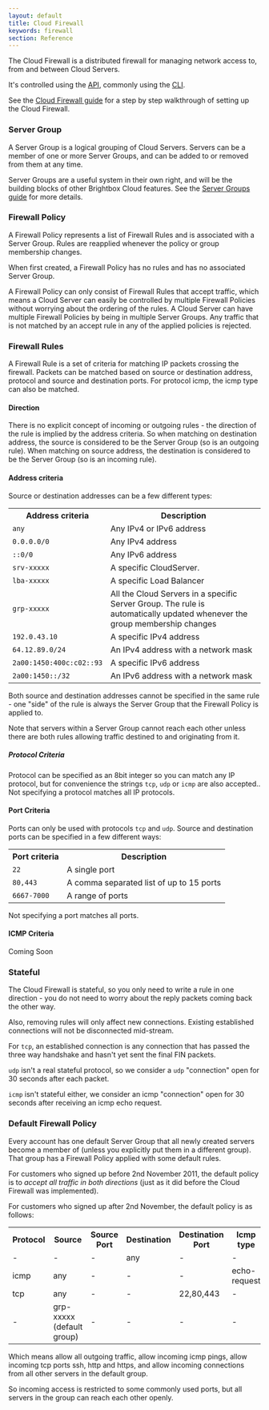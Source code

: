 ```yaml
---
layout: default
title: Cloud Firewall
keywords: firewall
section: Reference
---
```


The Cloud Firewall is a distributed firewall for managing network
access to, from and between Cloud Servers.

It's controlled using the [API](/docs/reference/api/), commonly using the
[CLI](/docs/reference/cli/).

See the [Cloud Firewall guide](/docs/guides/cli/firewall/) for a step by
step walkthrough of setting up the Cloud Firewall.

### Server Group

A Server Group is a logical grouping of Cloud Servers. Servers can be
a member of one or more Server Groups, and can be added to or removed
from them at any time.

Server Groups are a useful system in their own right, and will be the
building blocks of other Brightbox Cloud features.  See the
[Server Groups guide](/docs/guides/cli/server-groups/) for more details.

### Firewall Policy

A Firewall Policy represents a list of Firewall Rules and is
associated with a Server Group.  Rules are reapplied whenever the
policy or group membership changes.

When first created, a Firewall Policy has no rules and has no
associated Server Group.

A Firewall Policy can only consist of Firewall Rules that accept
traffic, which means a Cloud Server can easily be controlled by
multiple Firewall Policies without worrying about the ordering of the
rules.  A Cloud Server can have multiple Firewall Policies by being in
multiple Server Groups. Any traffic that is not matched by an accept
rule in any of the applied policies is rejected.

### Firewall Rules

A Firewall Rule is a set of criteria for matching IP packets crossing
the firewall.  Packets can be matched based on source or destination
address, protocol and source and destination ports. For protocol icmp,
the icmp type can also be matched.

#### Direction

There is no explicit concept of incoming or outgoing rules - the
direction of the rule is implied by the address criteria.  So when
matching on destination address, the source is considered to be the
Server Group (so is an outgoing rule).  When matching on source
address, the destination is considered to be the Server Group (so is
an incoming rule).

#### Address criteria

Source or destination addresses can be a few different types:

<table>
<tr>
<th>Address criteria</th><th>Description</th>
</tr>
<tr><td><code>any</code></td><td>Any IPv4 or IPv6 address</td></tr>
<tr><td><code>0.0.0.0/0</code></td><td>Any IPv4 address</td></tr>
<tr><td><code>::0/0</code></td><td>Any IPv6 address</td></tr>
<tr><td><code>srv-xxxxx</code></td><td>A specific CloudServer.</td></tr>
<tr><td><code>lba-xxxxx</code></td><td>A specific Load Balancer</td></tr>
<tr><td><code>grp-xxxxx</code></td><td>All the Cloud Servers in a specific Server Group. The rule is automatically updated whenever the group membership changes</td></tr>
<tr><td><code>192.0.43.10</code></td><td>A specific IPv4 address</td></tr>
<tr><td><code>64.12.89.0/24</code></td><td>An IPv4 address with a network mask</td></tr>
<tr><td><code>2a00:1450:400c:c02::93</code></td><td>A specific IPv6 address</td></tr>
<tr><td><code>2a00:1450::/32</code></td><td>An IPv6 address with a network mask</td></tr>
</table>

Both source and destination addresses cannot be specified in the same
rule - one "side" of the rule is always the Server Group that the
Firewall Policy is applied to.

Note that servers within a Server Group cannot reach each other unless
there are both rules allowing traffic destined to and originating
from it.

##### Protocol Criteria

Protocol can be specified as an 8bit integer so you can match any IP
protocol, but for convenience the strings `tcp`, `udp` or `icmp` are
also accepted..  Not specifying a protocol matches all IP protocols.

#### Port Criteria

Ports can only be used with protocols `tcp` and `udp`.  Source and
destination ports can be specified in a few different ways:

<table>
<tr>
<th>Port criteria</th><th>Description</th>
</tr>
<tr><td><code>22</code></td><td>A single port</td></tr>
<tr><td><code>80,443</code></td><td>A comma separated list of up to 15 ports</td></tr>
<tr><td><code>6667-7000</code></td><td>A range of ports</td></tr>
</table>

Not specifying a port matches all ports.

#### ICMP Criteria

Coming Soon

### Stateful

The Cloud Firewall is stateful, so you only need to write a rule in one direction -
you do not need to worry about the reply packets coming back the other
way.

Also, removing rules will only affect new connections. Existing
established connections will not be disconnected mid-stream.

For `tcp`, an established connection is any connection that has passed
the three way handshake and hasn't yet sent the final FIN packets.

`udp` isn't a real stateful protocol, so we consider a `udp`
"connection" open for 30 seconds after each packet.

`icmp` isn't stateful either, we consider an icmp "connection" open
for 30 seconds after receiving an icmp echo request.

### Default Firewall Policy

Every account has one default Server Group that all newly created
servers become a member of (unless you explicitly put them in a
different group).  That group has a Firewall Policy applied with some
default rules.

For customers who signed up before 2nd November 2011, the default
policy is to *accept all traffic in both directions* (just as it did
before the Cloud Firewall was implemented).

For customers who signed up after 2nd November, the
default policy is as follows:

<table>
<tr>
	<th>Protocol</th><th>Source</th><th>Source Port</th><th>Destination</th><th>Destination Port</th><th>Icmp type</th>
</tr>
<tr><td>-</td><td>-</td><td>-</td><td>any</td><td>-</td><td>-</td></tr>
<tr><td>icmp</td><td>any</td><td>-</td><td>-</td><td>-</td><td>echo-request</td></tr>
<tr><td>tcp</td><td>any</td><td>-</td><td>-</td><td>22,80,443</td><td>-</td></tr>
<tr><td>-</td><td>grp-xxxxx (default group)</td><td>-</td><td>-</td><td>-</td><td>-</td></tr>
</table>

Which means allow all outgoing traffic, allow incoming icmp pings,
allow incoming tcp ports ssh, http and https, and allow incoming
connections from all other servers in the default group.

So incoming access is restricted to some commonly used ports, but all
servers in the group can reach each other openly.
